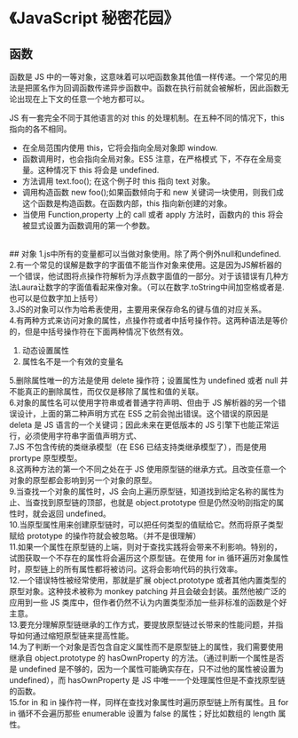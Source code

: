 # 《JavaScript 秘密花园》

<a name="DTyWk"></a>

## 函数

函数是 JS 中的一等对象，这意味着可以吧函数象其他值一样传递。一个常见的用法是把匿名作为回调函数传递异步函数中。函数在执行前就会被解析，因此函数无论出现在上下文的任意一个地方都可以。

JS 有一套完全不同于其他语言的对 this 的处理机制。在五种不同的情况下，this 指向的各不相同。

- 在全局范围内使用 this，它将会指向全局对象即 window.
- 函数调用时，也会指向全局对象。ES5 注意，在严格模式 下，不存在全局变量。这种情况下 this 将会是 undefined.
- 方法调用 text.foo(); 在这个例子时 this 指向 text 对象。
- 调用构造函数 new foo();如果函数倾向于和 new 关键词一块使用，则我们成这个函数是构造函数。在函数内部，this 指向新创建的对象。
- 当使用 Function,property 上的 call 或者 apply 方法时，函数内的 this 将会被显式设置为函数调用的第一个参数。

<br />
<a name="bJQH7"></a>
## 对象
 1.js中所有的变量都可以当做对象使用。除了两个例外null和undefined.<br />2.有一个常见的误解是数字的字面值不能当作对象来使用。这是因为JS解析器的一个错误，他试图将点操作符解析为浮点数字面值的一部分。对于该错误有几种方法Laura让数字的字面值看起来像对象。（可以在数字.toString中间加空格或者是.也可以是位数字加上括号）<br />3.JS的对象可以作为哈希表使用，主要用来保存命名的键与值的对应关系。<br />4.有两种方式来访问对象的属性，点操作符或者中括号操作符。这两种语法是等价的，但是中括号操作符在下面两种情况下依然有效。

1. 动态设置属性
2. 属性名不是一个有效的变量名

5.删除属性唯一的方法是使用 delete 操作符；设置属性为 undefined 或者 null 并不能真正的删除属性，而仅仅是移除了属性和值的关联。<br />6.对象的属性名可以使用字符串或者普通字符声明、但由于 JS 解析器的另一个错误设计，上面的第二种声明方式在 ES5 之前会抛出错误。这个错误的原因是 deleta 是 JS 语言的一个关键词；因此未来在更低版本的 JS 引擎下也能正常运行，必须使用字符串字面值声明方式、<br />7.JS 不包含传统的类继承模型（在 ES6 已结支持类继承模型了），而是使用 prortype 原型模型。<br />8.这两种方法的第一个不同之处在于 JS 使用原型链的继承方式。且改变任意一个对象的原型都会影响到另一个对象的原型。<br />9.当查找一个对象的属性时，JS 会向上遍历原型链，知道找到给定名称的属性为止、当查找到原型链的顶部，也就是 object.prototype 但是仍然没哟刟指定的属性时，就会返回 undefined。<br />10.当原型属性用来创建原型链时，可以把任何类型的值赋给它。然而将原子类型赋给 prototype 的操作符就会被忽略。（并不是很理解）<br />11.如果一个属性在原型链的上端，则对于查找实践将会带来不利影响。特别的，试图获取一个不存在的属性将会遍历这个原型链。在使用 for in 循环遍历对象属性时，原型链上的所有属性都将被访问。这将会影响代码的执行效率。<br />12.一个错误特性被经常使用，那就是扩展 object.prototype 或者其他内置类型的原型对象。这种技术被称为 monkey patching 并且会破会封装。虽然他被广泛的应用到一些 JS 类库中，但作者仍然不认为内置类型添加一些非标准的函数是个好主意。<br />13.要充分理解原型链继承的工作方式，要提放原型链过长带来的性能问题，并指导如何通过缩短原型链来提高性能。<br />14.为了判断一个对象是否包含自定义属性而不是原型链上的属性，我们需要使用继承自 object.prototype 的 hasOwnProperty 的方法。（通过判断一个属性是否是 undefined 是不够的，因为一个属性可能确实存在，只不过他的属性被设置为 undefined），而 hasOwnProperty 是 JS 中唯一一个处理属性但是不查找原型链的函数。<br />15.for in 和 in 操作符一样，同样在查找对象属性时遍历原型链上所有属性。且 for in 循环不会遍历那些 enumerable 设置为 false 的属性；好比如数组的 length 属性。
